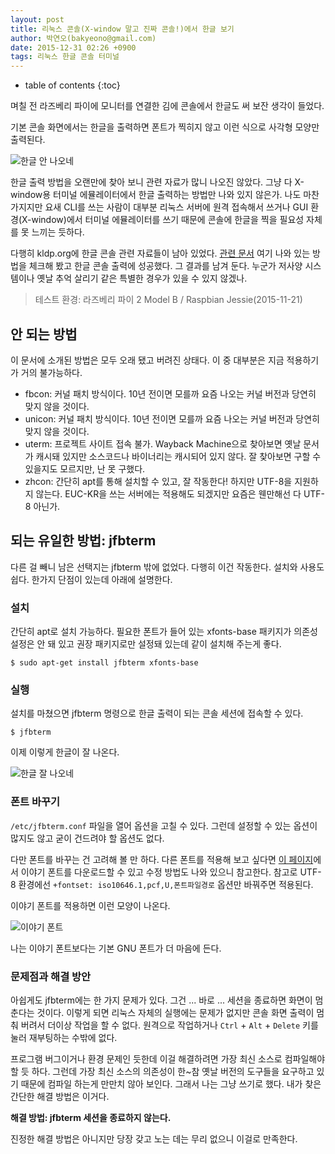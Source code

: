 ```yaml
---
layout: post
title: 리눅스 콘솔(X-window 말고 진짜 콘솔!)에서 한글 보기
author: 박연오(bakyeono@gmail.com)
date: 2015-12-31 02:26 +0900
tags: 리눅스 한글 콘솔 터미널
---
```

* table of contents
{:toc}

며칠 전 라즈베리 파이에 모니터를 연결한 김에 콘솔에서 한글도 써 보잔 생각이 들었다.

기본 콘솔 화면에서는 한글을 출력하면 폰트가 찍히지 않고 이런 식으로 사각형 모양만 출력된다.

![한글 안 나오네](http://bakyeono.net/img/linux-hangul-console-1.jpg)

한글 출력 방법을 오랜만에 찾아 보니 관련 자료가 많니 나오진 않았다. 그냥 다 X-window용 터미널 에뮬레이터에서 한글 출력하는 방법만 나와 있지 않은가. 나도 마찬가지지만 요새 CLI를 쓰는 사람이 대부분 리눅스 서버에 원격 접속해서 쓰거나 GUI 환경(X-window)에서 터미널 에뮬레이터를 쓰기 때문에 콘솔에 한글을 찍을 필요성 자체를 못 느끼는 듯하다.

다행히 kldp.org에 한글 콘솔 관련 자료들이 남아 있었다. [관련 문서](https://wiki.kldp.org/wiki.php/HangulConsole) 여기 나와 있는 방법을 체크해 봤고 한글 콘솔 출력에 성공했다. 그 결과를 남겨 둔다. 누군가 저사양 시스템이나 옛날 추억 살리기 같은 특별한 경우가 있을 수 있지 않겠나.

> 테스트 환경: 라즈베리 파이 2 Model B / Raspbian Jessie(2015-11-21)

## 안 되는 방법

이 문서에 소개된 방법은 모두 오래 됐고 버려진 상태다. 이 중 대부분은 지금 적용하기가 거의 불가능하다.

* fbcon: 커널 패치 방식이다. 10년 전이면 모를까 요즘 나오는 커널 버전과 당연히 맞지 않을 것이다.
* unicon: 커널 패치 방식이다. 10년 전이면 모를까 요즘 나오는 커널 버전과 당연히 맞지 않을 것이다.
* uterm: 프로젝트 사이트 접속 불가. Wayback Machine으로 찾아보면 옛날 문서가 캐시돼 있지만 소스코드나 바이너리는 캐시되어 있지 않다. 잘 찾아보면 구할 수 있을지도 모르지만, 난 못 구했다.
* zhcon: 간단히 apt를 통해 설치할 수 있고, 잘 작동한다! 하지만 UTF-8을 지원하지 않는다. EUC-KR을 쓰는 서버에는 적용해도 되겠지만 요즘은 웬만해선 다 UTF-8 아닌가.

## 되는 유일한 방법: jfbterm

다른 걸 빼니 남은 선택지는 jfbterm 밖에 없었다. 다행히 이건 작동한다. 설치와 사용도 쉽다. 한가지 단점이 있는데 아래에 설명한다.

### 설치

간단히 apt로 설치 가능하다. 필요한 폰트가 들어 있는 xfonts-base 패키지가 의존성 설정은 안 돼 있고 권장 패키지로만 설정돼 있는데 같이 설치해 주는게 좋다.

    $ sudo apt-get install jfbterm xfonts-base

### 실행

설치를 마쳤으면 jfbterm 명령으로 한글 출력이 되는 콘솔 세션에 접속할 수 있다.

    $ jfbterm

이제 이렇게 한글이 잘 나온다.

![한글 잘 나오네](http://bakyeono.net/img/linux-hangul-console-2.jpg)

### 폰트 바꾸기

`/etc/jfbterm.conf` 파일을 열어 옵션을 고칠 수 있다. 그런데 설정할 수 있는 옵션이 많지도 않고 굳이 건드려야 할 옵션도 없다.

다만 폰트를 바꾸는 건 고려해 볼 만 하다. 다른 폰트를 적용해 보고 싶다면 [이 페이지](http://kldp.net/projects/hangul-jfbterm/download/note/757)에서 이야기 폰트를 다운로드할 수 있고 수정 방법도 나와 있으니 참고한다. 참고로 UTF-8 환경에선 `+fontset: iso10646.1,pcf,U,폰트파일경로` 옵션만 바꿔주면 적용된다.

이야기 폰트를 적용하면 이런 모양이 나온다.

![이야기 폰트](http://bakyeono.net/img/linux-hangul-console-3.jpg)

나는 이야기 폰트보다는 기본 GNU 폰트가 더 마음에 든다.

### 문제점과 해결 방안

아쉽게도 jfbterm에는 한 가지 문제가 있다. 그건 ... 바로 ... 세션을 종료하면 화면이 멈춘다는 것이다. 이렇게 되면 리눅스 자체의 실행에는 문제가 없지만 콘솔 화면 출력이 멈춰 버려서 더이상 작업을 할 수 없다. 원격으로 작업하거나 `Ctrl` + `Alt` + `Delete` 키를 눌러 재부팅하는 수밖에 없다.

프로그램 버그이거나 환경 문제인 듯한데 이걸 해결하려면 가장 최신 소스로 컴파일해야 할 듯 하다. 그런데 가장 최신 소스의 의존성이 한~참 옛날 버전의 도구들을 요구하고 있기 때문에 컴파일 하는게 만만치 않아 보인다. 그래서 나는 그냥 쓰기로 했다. 내가 찾은 간단한 해결 방법은 이거다.

**해결 방법: jfbterm 세션을 종료하지 않는다.**

진정한 해결 방법은 아니지만 당장 갖고 노는 데는 무리 없으니 이걸로 만족한다.


